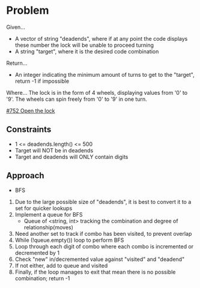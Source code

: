 
# Problem
Given...
- A vector of string "deadends", where if at any point the code displays these
    number the lock will be unable to proceed turning
- A string "target", where it is the desired code combination

Return...
- An integer indicating the minimum amount of turns to get to the "target", return -1
    if impossible

Where...
The lock is in the form of 4 wheels, displaying values from '0' to '9'. The wheels can
spin freely from '0' to '9' in one turn.

[\#752 Open the lock](https://leetcode.com/problems/open-the-lock/description/?envType=daily-question&envId=2024-04-22)

## Constraints
- 1 <= deadends.length() <= 500
- Target will NOT be in deadends
- Target and deadends will ONLY contain digits

## Approach
- BFS
1. Due to the large possible size of "deadends", it is best to convert it to a set for quicker lookups
2. Implement a queue for BFS
    - Queue of <string, int> tracking the combination and degree of relationship(moves)
3. Need another set to track if combo has been visited, to prevent overlap
4. While (!queue.empty()) loop to perform BFS
5. Loop through each digit of combo where each combo is incremented or decremented by 1
6. Check "new" in/decremented value against "visited" and "deadend"
7. If not either, add to queue and visited
8. Finally, if the loop manages to exit that mean there is no possible combination; return -1
